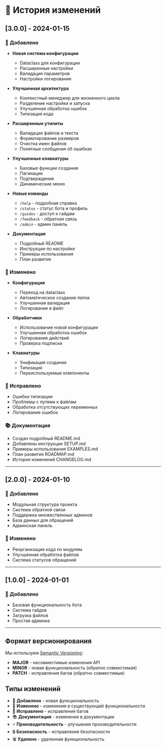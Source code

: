 # 📝 История изменений

## [3.0.0] - 2024-01-15

### 🚀 Добавлено
- **Новая система конфигурации**
  - Dataclass для конфигурации
  - Расширенные настройки
  - Валидация параметров
  - Настройки логирования

- **Улучшенная архитектура**
  - Контекстный менеджер для жизненного цикла
  - Разделение настройки и запуска
  - Улучшенная обработка ошибок
  - Типизация кода

- **Расширенные утилиты**
  - Валидация файлов и текста
  - Форматирование размеров
  - Очистка имен файлов
  - Понятные сообщения об ошибках

- **Улучшенные клавиатуры**
  - Базовые функции создания
  - Пагинация
  - Подтверждения
  - Динамические меню

- **Новые команды**
  - `/help` - подробная справка
  - `/status` - статус бота и профиль
  - `/guides` - доступ к гайдам
  - `/feedback` - обратная связь
  - `/admin` - админ панель

- **Документация**
  - Подробный README
  - Инструкции по настройке
  - Примеры использования
  - План развития

### 🔧 Изменено
- **Конфигурация**
  - Переход на dataclass
  - Автоматическое создание папок
  - Улучшенная валидация
  - Логирование в файл

- **Обработчики**
  - Использование новой конфигурации
  - Улучшенная обработка ошибок
  - Логирование действий
  - Проверка подписки

- **Клавиатуры**
  - Унификация создания
  - Типизация
  - Переиспользуемые компоненты

### 🐛 Исправлено
- Ошибки типизации
- Проблемы с путями к файлам
- Обработка отсутствующих переменных
- Логирование ошибок

### 📚 Документация
- Создан подробный README.md
- Добавлены инструкции SETUP.md
- Примеры использования EXAMPLES.md
- План развития ROADMAP.md
- История изменений CHANGELOG.md

---

## [2.0.0] - 2024-01-10

### 🚀 Добавлено
- Модульная структура проекта
- Система обратной связи
- Поддержка множественных админов
- База данных для обращений
- Админская панель

### 🔧 Изменено
- Реорганизация кода по модулям
- Улучшенная обработка файлов
- Система статусов обращений

---

## [1.0.0] - 2024-01-01

### 🚀 Добавлено
- Базовая функциональность бота
- Система гайдов
- Загрузка файлов
- Простая админка

---

## Формат версионирования

Мы используем [Semantic Versioning](https://semver.org/):

- **MAJOR** - несовместимые изменения API
- **MINOR** - новая функциональность (обратно совместимая)
- **PATCH** - исправления багов (обратно совместимые)

## Типы изменений

- 🚀 **Добавлено** - новая функциональность
- 🔧 **Изменено** - изменения в существующей функциональности
- 🐛 **Исправлено** - исправления багов
- 📚 **Документация** - изменения в документации
- ⚡ **Производительность** - улучшения производительности
- 🔒 **Безопасность** - исправления безопасности
- 🗑️ **Удалено** - удаленная функциональность 